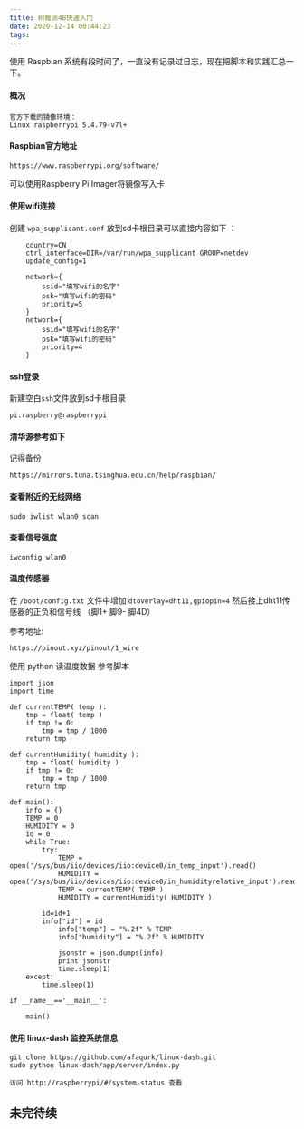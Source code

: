 ```yaml
---
title: 树莓派4B快速入门
date: 2020-12-14 00:44:23
tags:
---
```


使用 Raspbian 系统有段时间了，一直没有记录过日志，现在把脚本和实践汇总一下。

#### 概况
    
    官方下载的镜像环境：
    Linux raspberrypi 5.4.79-v7l+

#### Raspbian官方地址
    
    https://www.raspberrypi.org/software/

可以使用Raspberry Pi Imager将镜像写入卡

#### 使用wifi连接

创建 `wpa_supplicant.conf` 放到sd卡根目录可以直接内容如下 ：

		country=CN
		ctrl_interface=DIR=/var/run/wpa_supplicant GROUP=netdev
		update_config=1
		
		network={
			ssid="填写wifi的名字"
			psk="填写wifi的密码"
			priority=5
		}
		network={
			ssid="填写wifi的名字"
			psk="填写wifi的密码"
			priority=4
		}
		
#### ssh登录

新建空白`ssh`文件放到sd卡根目录

    pi:raspberry@raspberrypi
    
#### 清华源参考如下

记得备份

    https://mirrors.tuna.tsinghua.edu.cn/help/raspbian/

#### 查看附近的无线网络

	sudo iwlist wlan0 scan

#### 查看信号强度

	iwconfig wlan0
	
#### 温度传感器

在 `/boot/config.txt` 文件中增加 `dtoverlay=dht11,gpiopin=4`
然后接上dht11传感器的正负和信号线 （脚1+ 脚9- 脚4D）

参考地址: 
		
    https://pinout.xyz/pinout/1_wire
    
使用 python 读温度数据 参考脚本

    import json
    import time
    
    def currentTEMP( temp ):
        tmp = float( temp )
        if tmp != 0:
            tmp = tmp / 1000
        return tmp
    
    def currentHumidity( humidity ):
        tmp = float( humidity )
        if tmp != 0:
            tmp = tmp / 1000
        return tmp
    
    def main():
        info = {}
        TEMP = 0
        HUMIDITY = 0
        id = 0
        while True:
            try:
                TEMP = open('/sys/bus/iio/devices/iio:device0/in_temp_input').read()
                HUMIDITY = open('/sys/bus/iio/devices/iio:device0/in_humidityrelative_input').read()
                TEMP = currentTEMP( TEMP )
                HUMIDITY = currentHumidity( HUMIDITY )
    		
    	    id=id+1
    	    info["id"] = id
                info["temp"] = "%.2f" % TEMP
                info["humidity"] = "%.2f" % HUMIDITY
     	    
                jsonstr = json.dumps(info)
                print jsonstr
                time.sleep(1)
    	except:
    	    time.sleep(1)
    
    if __name__=='__main__':
    
        main()

#### 使用 linux-dash 监控系统信息
    
    git clone https://github.com/afaqurk/linux-dash.git
    sudo python linux-dash/app/server/index.py
    
    访问 http://raspberrypi/#/system-status 查看
    
    
    
  ## 未完待续